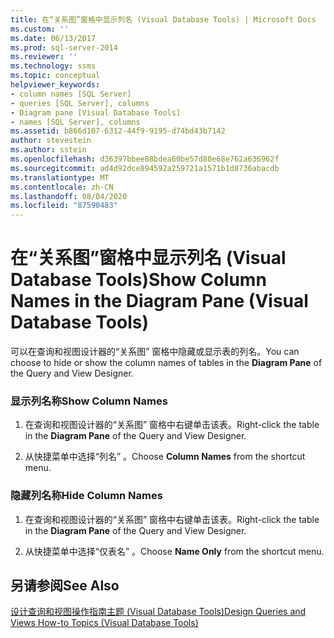 ```yaml
---
title: 在“关系图”窗格中显示列名 (Visual Database Tools) | Microsoft Docs
ms.custom: ''
ms.date: 06/13/2017
ms.prod: sql-server-2014
ms.reviewer: ''
ms.technology: ssms
ms.topic: conceptual
helpviewer_keywords:
- column names [SQL Server]
- queries [SQL Server], columns
- Diagram pane [Visual Database Tools]
- names [SQL Server], columns
ms.assetid: b866d107-6312-44f9-9195-d74bd43b7142
author: stevestein
ms.author: sstein
ms.openlocfilehash: d36397bbee88bdea60be57d80e68e762a636962f
ms.sourcegitcommit: ad4d92dce894592a259721a1571b1d8736abacdb
ms.translationtype: MT
ms.contentlocale: zh-CN
ms.lasthandoff: 08/04/2020
ms.locfileid: "87590483"
---
```

# <a name="show-column-names-in-the-diagram-pane-visual-database-tools"></a><span data-ttu-id="03c94-102">在“关系图”窗格中显示列名 (Visual Database Tools)</span><span class="sxs-lookup"><span data-stu-id="03c94-102">Show Column Names in the Diagram Pane (Visual Database Tools)</span></span>
  <span data-ttu-id="03c94-103">可以在查询和视图设计器的“关系图”  窗格中隐藏或显示表的列名。</span><span class="sxs-lookup"><span data-stu-id="03c94-103">You can choose to hide or show the column names of tables in the **Diagram Pane** of the Query and View Designer.</span></span>  
  
### <a name="show-column-names"></a><span data-ttu-id="03c94-104">显示列名称</span><span class="sxs-lookup"><span data-stu-id="03c94-104">Show Column Names</span></span>  
  
1.  <span data-ttu-id="03c94-105">在查询和视图设计器的“关系图”  窗格中右键单击该表。</span><span class="sxs-lookup"><span data-stu-id="03c94-105">Right-click the table in the **Diagram Pane** of the Query and View Designer.</span></span>  
  
2.  <span data-ttu-id="03c94-106">从快捷菜单中选择“列名”  。</span><span class="sxs-lookup"><span data-stu-id="03c94-106">Choose **Column Names** from the shortcut menu.</span></span>  
  
### <a name="hide-column-names"></a><span data-ttu-id="03c94-107">隐藏列名称</span><span class="sxs-lookup"><span data-stu-id="03c94-107">Hide Column Names</span></span>  
  
1.  <span data-ttu-id="03c94-108">在查询和视图设计器的“关系图”  窗格中右键单击该表。</span><span class="sxs-lookup"><span data-stu-id="03c94-108">Right-click the table in the **Diagram Pane** of the Query and View Designer.</span></span>  
  
2.  <span data-ttu-id="03c94-109">从快捷菜单中选择“仅表名”  。</span><span class="sxs-lookup"><span data-stu-id="03c94-109">Choose **Name Only** from the shortcut menu.</span></span>  
  
## <a name="see-also"></a><span data-ttu-id="03c94-110">另请参阅</span><span class="sxs-lookup"><span data-stu-id="03c94-110">See Also</span></span>  
 [<span data-ttu-id="03c94-111">设计查询和视图操作指南主题 (Visual Database Tools)</span><span class="sxs-lookup"><span data-stu-id="03c94-111">Design Queries and Views How-to Topics &#40;Visual Database Tools&#41;</span></span>](visual-database-tools.md)  
  
  
